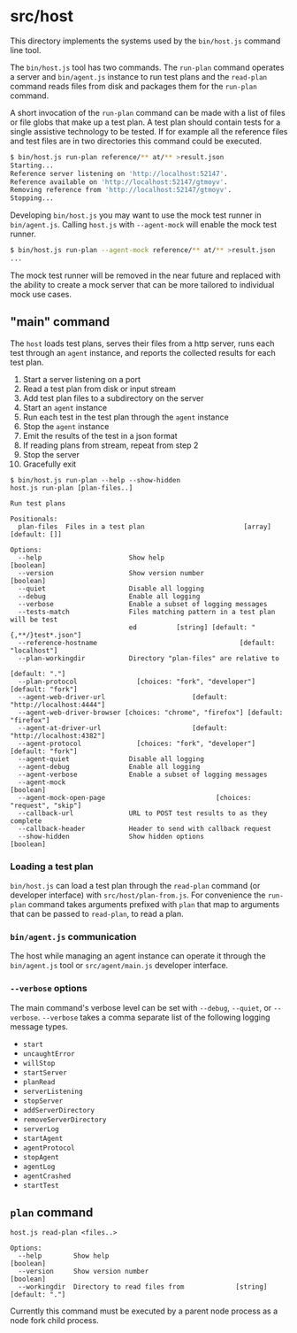 # src/host

This directory implements the systems used by the `bin/host.js` command line tool.

The `bin/host.js` tool has two commands. The `run-plan` command operates a server and `bin/agent.js` instance to run test plans and the `read-plan` command reads files from disk and packages them for the `run-plan` command.

A short invocation of the `run-plan` command can be made with a list of files or file globs that make up a test plan. A test plan should contain tests for a single assistive technology to be tested. If for example all the reference files and test files are in two directories this command could be executed.

```sh
$ bin/host.js run-plan reference/** at/** >result.json
Starting...
Reference server listening on 'http://localhost:52147'.
Reference available on 'http://localhost:52147/gtmoyv'.
Removing reference from 'http://localhost:52147/gtmoyv'.
Stopping...
```

Developing `bin/host.js` you may want to use the mock test runner in `bin/agent.js`. Calling `host.js` with `--agent-mock` will enable the mock test runner.

```sh
$ bin/host.js run-plan --agent-mock reference/** at/** >result.json
...
```

The mock test runner will be removed in the near future and replaced with the ability to create a mock server that can be more tailored to individual mock use cases.

## "main" command

The `host` loads test plans, serves their files from a http server, runs each test through an `agent` instance, and reports the collected results for each test plan.

1. Start a server listening on a port
1. Read a test plan from disk or input stream
1. Add test plan files to a subdirectory on the server
1. Start an `agent` instance
1. Run each test in the test plan through the `agent` instance
1. Stop the `agent` instance
1. Emit the results of the test in a json format
1. If reading plans from stream, repeat from step 2
1. Stop the server
1. Gracefully exit

```
$ bin/host.js run-plan --help --show-hidden
host.js run-plan [plan-files..]

Run test plans

Positionals:
  plan-files  Files in a test plan                         [array] [default: []]

Options:
  --help                      Show help                                [boolean]
  --version                   Show version number                      [boolean]
  --quiet                     Disable all logging
  --debug                     Enable all logging
  --verbose                   Enable a subset of logging messages
  --tests-match               Files matching pattern in a test plan will be test
                              ed          [string] [default: "{,**/}test*.json"]
  --reference-hostname                                    [default: "localhost"]
  --plan-workingdir           Directory "plan-files" are relative to
                                                                  [default: "."]
  --plan-protocol               [choices: "fork", "developer"] [default: "fork"]
  --agent-web-driver-url                      [default: "http://localhost:4444"]
  --agent-web-driver-browser [choices: "chrome", "firefox"] [default: "firefox"]
  --agent-at-driver-url                       [default: "http://localhost:4382"]
  --agent-protocol              [choices: "fork", "developer"] [default: "fork"]
  --agent-quiet               Disable all logging
  --agent-debug               Enable all logging
  --agent-verbose             Enable a subset of logging messages
  --agent-mock                                                         [boolean]
  --agent-mock-open-page                            [choices: "request", "skip"]
  --callback-url              URL to POST test results to as they complete
  --callback-header           Header to send with callback request
  --show-hidden               Show hidden options                      [boolean]
```

### Loading a test plan

`bin/host.js` can load a test plan through the `read-plan` command (or developer
interface) with `src/host/plan-from.js`. For convenience the `run-plan` command
takes arguments prefixed with `plan` that map to arguments that can be passed to
`read-plan`, to read a plan.

### `bin/agent.js` communication

The host while managing an agent instance can operate it through the `bin/agent.js` tool or `src/agent/main.js` developer interface.

### `--verbose` options

The main command's verbose level can be set with `--debug`, `--quiet`, or `--verbose`. `--verbose` takes a comma separate list of the following logging message types.

- `start`
- `uncaughtError`
- `willStop`
- `startServer`
- `planRead`
- `serverListening`
- `stopServer`
- `addServerDirectory`
- `removeServerDirectory`
- `serverLog`
- `startAgent`
- `agentProtocol`
- `stopAgent`
- `agentLog`
- `agentCrashed`
- `startTest`

## `plan` command

```
host.js read-plan <files..>

Options:
  --help        Show help                                              [boolean]
  --version     Show version number                                    [boolean]
  --workingdir  Directory to read files from             [string] [default: "."]
```

Currently this command must be executed by a parent node process as a node fork child process.
